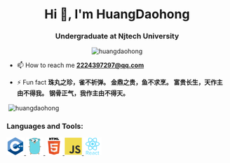 <h1 align="center">Hi 👋, I'm HuangDaohong</h1>
<h3 align="center">Undergraduate at Njtech University</h3>

<p align="center"> <img src="https://komarev.com/ghpvc/?username=huangdaohong&label=Vistors&color=0e75b6&style=flat" alt="huangdaohong" /> </p>

- 📫 How to reach me **2224397297@qq.com**

- ⚡ Fun fact **珠丸之珍，雀不祈弹。 金鼎之贵，鱼不求烹。 富贵长生，天作主由不得我。 钢骨正气，我作主由不得天。**

<p>&nbsp;<img align="center" src="https://github-readme-stats.vercel.app/api?username=huangdaohong&show_icons=true&locale=en" alt="huangdaohong" /></p>
<h3 align="left">Languages and Tools:</h3>
<p align="left"> <a href="https://www.w3schools.com/cpp/" target="_blank"> <img src="https://raw.githubusercontent.com/devicons/devicon/master/icons/cplusplus/cplusplus-original.svg" alt="cplusplus" width="40" height="40"/> </a> <a href="https://golang.org" target="_blank"> <img src="https://raw.githubusercontent.com/devicons/devicon/master/icons/go/go-original.svg" alt="go" width="40" height="40"/> </a> <a href="https://www.w3.org/html/" target="_blank"> <img src="https://raw.githubusercontent.com/devicons/devicon/master/icons/html5/html5-original-wordmark.svg" alt="html5" width="40" height="40"/> </a> <a href="https://developer.mozilla.org/en-US/docs/Web/JavaScript" target="_blank"> <img src="https://raw.githubusercontent.com/devicons/devicon/master/icons/javascript/javascript-original.svg" alt="javascript" width="40" height="40"/> </a> <a href="https://reactjs.org/" target="_blank"> <img src="https://raw.githubusercontent.com/devicons/devicon/master/icons/react/react-original-wordmark.svg" alt="react" width="40" height="40"/> </a> </p>

